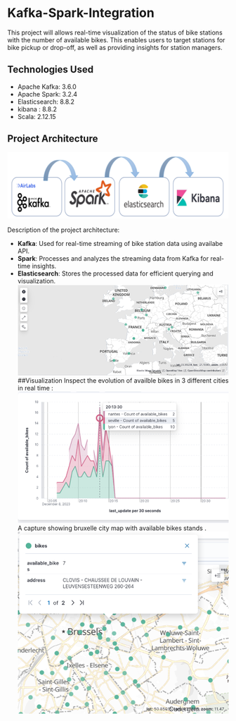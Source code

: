 # Kafka-Spark-Integration
This project  will  allows real-time visualization of the status of bike stations with the number of available bikes. This enables users to target stations for bike pickup or drop-off, as well as providing insights for station managers.

## Technologies Used

- Apache Kafka: 3.6.0
- Apache Spark: 3.2.4
- Elasticsearch: 8.8.2
- kibana : 8.8.2
- Scala: 2.12.15

## Project Architecture

![Project Architecture](images/Screenshot%20from%202023-11-23%2017-46-31.png)

Description of the project architecture:

- **Kafka**: Used for real-time streaming of bike station data using availabe API.
- **Spark**: Processes and analyzes the streaming data from Kafka for real-time insights.
- **Elasticsearch**: Stores the processed data for efficient querying and visualization.
![kibana](images/Screenshot%20from%202023-11-23%2017-44-02.png)
##Visualization
Inspect the evolution of availble bikes in 3 different cities in real time :
![numbre of available bikes ](images/Screenshot%20from%202023-12-08%2020-35-33.png)
A capture showing bruxelle city map with available bikes stands .
![example of map visualisation  ](images/Screenshot%20from%202023-12-08%2021-11-15.png)
